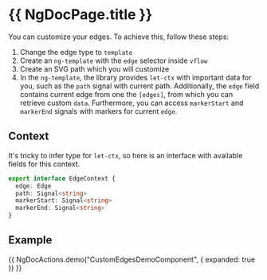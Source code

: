 # {{ NgDocPage.title }}

You can customize your edges. To achieve this, follow these steps:

1. Change the edge type to `template`
2. Create an `ng-template` with the `edge` selector inside `vflow`
3. Create an SVG path which you will customize
4. In the `ng-template`, the library provides `let-ctx` with important data for you, such as the `path` signal with current path. Additionally, the `edge` field contains current edge from one the `[edges]`, from which you can retrieve custom `data`. Furthermore, you can access `markerStart` and `markerEnd` signals with markers for current `edge`.

## Context

It's tricky to infer type for `let-ctx`, so here is an interface with available fields for this context.

```ts
export interface EdgeContext {
  edge: Edge
  path: Signal<string>
  markerStart: Signal<string>
  markerEnd: Signal<string>
}
```

## Example

{{ NgDocActions.demo("CustomEdgesDemoComponent", { expanded: true }) }}
